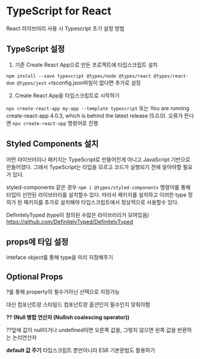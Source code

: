 # TypeScript for React

React 라이브러리 사용 시 Typescript 초기 설정 방법

## TypeScript 설정

1.  기존 Create React App으로 만든 프로젝트에 타입스크립트 설치

`npm install --save typescript @types/node @types/react @types/react-dom @types/jest`
+tsconfig.json파일이 없다면 추가로 설정

2.  Create React App을 타입스크립트로 시작하기

`npx create-react-app my-app --template typescript` 또는
You are running create-react-app 4.0.3, which is behind the latest release (5.0.0).
오류가 뜬다면 `npx create-react-app` 명령어로 진행

## Styled Components 설치

어떤 라이브러리나 패키지는 TypeScript로 만들어진게 아니고 JavaScript 기반으로 만들어졌다.
그래서 TypeScript는 타입을 모르고 코드가 실행되기 전에 알아야할 필요가 있다.

styled-components 같은 경우
`npm i @types/styled-components` 명령어를 통해 타입이 선언된 라이브러리를 설치할수 있다.
따라서 패키지를 설치하고 이러한 type 정의가 된 패키지를 추가로 설치해야 타입스크립트에서 정상적으로 사용할수 있다.

DefinitelyTyped (type이 정의된 수많은 라이브러리가 모여있음)
https://github.com/DefinitelyTyped/DefinitelyTyped

## props에 타입 설정

inteface object를 통해 type을 미리 지정해주기

## Optional Props

?를 통해 property의 필수가아닌 선택으로 지정가능

대신 컴포넌트랑 스타일드 컴포넌트랑 옵션인지 필수인지 맞춰야함

**?? (Null 병합 연산자 (Nullish coalescing operator))**

??앞에 값이 null이거나 undefined이면 오른쪽 값을, 그렇지 않으면 왼쪽 값을 반환하는 논리연산자

**default 값 주기**
타입스크립트 뿐만아니라 ES6 기본문법도 활용하기
